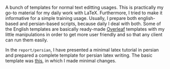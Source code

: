 

A bunch of templates for normal text editting usages. This is practically my go-to material for my daily work with LaTeX. Furthermore, I tried to make it informative for a simple training usage. Usually, I prepare both english-based and persian-based scripts, because daily I deal with both. Some of the English templates are basically ready-made [Overleaf](https://www.overleaf.com) templates with my little manipulations in order to get more user friendly and so that any client can run them easily.

In the `report/persian`, I have presented a minimal latex tutorial in persian and prepared a complete template for persian latex writing. The basic template was [this](https://www.overleaf.com/latex/templates/university-of-warwick-report-template/kfpfvcbkdcdk), in which I made minimal changes.
